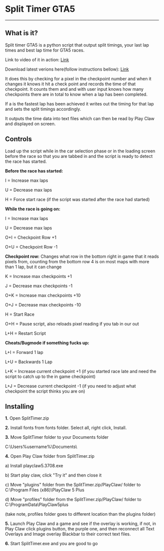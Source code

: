 # Split Timer GTA5
---
## What is it?
Split timer GTA5 is a python script that output split timings, your last lap times and best lap time for GTA5 races. 

Link to video of it in action: [Link](http://a.com)

Download latest verions here(follow instructions bellow): [Link](http://a.com)


It does this by checking for a pixel in the checkpoint number and when it changes it knows it hit a check point and records the time of that checkpoint. It counts them and and with user input knows how many checkpoints there are in total to know when a lap has been completed. 

If a is the fastest lap has been achieved it writes out the timing for that lap and sets the split timings accordingly. 

It outputs the time data into text files which can then be read by Play Claw and displayed on screen.

## Controls

Load up the script while in the car selection phase or in the loading screen before the race so that you are tabbed in and the script is ready to detect the race has started.

**Before the race has started:**

I = Increase max laps

U = Decrease max laps

H = Force start race (if the script was started after the race had started)

**While the race is going on:**

I = Increase max laps

U = Decrease max laps

O+I = Checkpoint Row +1

O+U = Checkpoint Row -1

**Checkpoint row:**
Changes what row in the bottom right in game that it reads pixels from, counting from the bottom row 4 is on most maps with more than 1 lap, but it can change

K = Increase max checkpoints +1

J = Decrease max checkpoints -1

O+K = Increase max checkpoints +10

O+J = Decrease max checkpoints -10

H = Start Race

O+H = Pause script, also reloads pixel reading if you tab in our out

L+H = Restart Script

**Cheats/Bugmode if something fucks up:**

L+I = Forward 1 lap

L+U = Backwards 1 Lap

L+K = Increase current checkpoint +1 (if you started race late and need the script to catch up to the in game checkpoint)

L+J = Decrease current checkpoint -1 (if you need to adjust what checkpoint the script thinks you are on)

## Installing

**1.** Open SplitTimer.zip

**2.** Install fonts from fonts folder. Select all, right click, Install.

**3.** Move SplitTimer folder to your Documents folder

C:\Users\%username%\Documents\

**4.** Open Play Claw folder from SplitTimer.zip

a) Install playclaw5.3708.exe

b) Start play claw, click "Try it" and then close it

c) Move "plugins" folder from the SplitTimer.zip/PlayClaw/ folder to
C:\Program Files (x86)\PlayClaw 5 Plus

d) Move "profiles" folder from the SplitTimer.zip/PlayClaw/ folder to C:\ProgramData\PlayClaw5plus

(take note, profiles folder goes to different location than the plugins folder)

**5.** Launch Play Claw and a game and see if the overlay is working, if not, in Play Claw click plugins button, the purple one, and then reconnect all Text Overlays and Image overlay Blackbar to their correct text files. 

**6.** Start SplitTimer.exe and you are good to go
